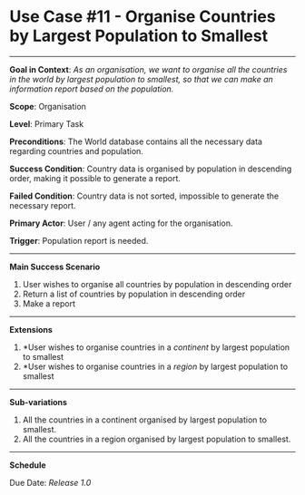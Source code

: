 <h1>Use Case #11 - Organise Countries by Largest Population to Smallest</h1>
<hr>
<b>Goal in Context</b>: <i>As an organisation, we want to organise all the countries in the world by largest population to smallest, so that we can make an information report based on the population. </i>

<b>Scope</b>: Organisation

<b>Level</b>: Primary Task

<b>Preconditions</b>: The World database contains all the necessary data regarding countries and population. 

<b>Success Condition</b>: Country data is organised by population in descending order, making it possible to generate a report.

<b>Failed Condition</b>: Country data is not sorted, impossible to generate the necessary report.

<b>Primary Actor</b>: User / any agent acting for the organisation.

<b>Trigger</b>: Population report is needed.

<hr>

<b>Main Success Scenario</b>
1. User wishes to organise all countries by population in descending order
2. Return a list of countries by population in descending order
3. Make a report

<hr>

<b>Extensions</b>
1. *User wishes to organise countries in a <i>continent</i> by largest population to smallest
2. *User wishes to organise countries in a <i>region</i> by largest population to smallest
<hr>

<b>Sub-variations</b>
1. All the countries in a continent organised by largest population to smallest.
2. All the countries in a region organised by largest population to smallest.
<hr>

<b>Schedule</b>

<p>Due Date: <i>Release 1.0</i></p>


